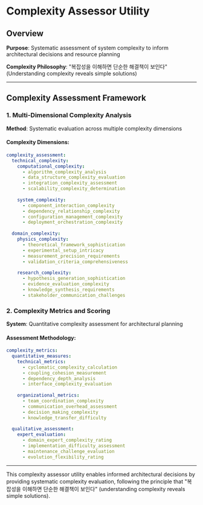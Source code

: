 # Complexity Assessor Utility

## Overview
**Purpose**: Systematic assessment of system complexity to inform architectural decisions and resource planning

**Complexity Philosophy**: "복잡성을 이해하면 단순한 해결책이 보인다" (Understanding complexity reveals simple solutions)

---

## Complexity Assessment Framework

### 1. Multi-Dimensional Complexity Analysis
**Method**: Systematic evaluation across multiple complexity dimensions

#### Complexity Dimensions:
```yaml
complexity_assessment:
  technical_complexity:
    computational_complexity:
      - algorithm_complexity_analysis
      - data_structure_complexity_evaluation
      - integration_complexity_assessment
      - scalability_complexity_determination
    
    system_complexity:
      - component_interaction_complexity
      - dependency_relationship_complexity
      - configuration_management_complexity
      - deployment_orchestration_complexity
  
  domain_complexity:
    physics_complexity:
      - theoretical_framework_sophistication
      - experimental_setup_intricacy
      - measurement_precision_requirements
      - validation_criteria_comprehensiveness
    
    research_complexity:
      - hypothesis_generation_sophistication
      - evidence_evaluation_complexity
      - knowledge_synthesis_requirements
      - stakeholder_communication_challenges
```

### 2. Complexity Metrics and Scoring
**System**: Quantitative complexity assessment for architectural planning

#### Assessment Methodology:
```yaml
complexity_metrics:
  quantitative_measures:
    technical_metrics:
      - cyclomatic_complexity_calculation
      - coupling_cohesion_measurement
      - dependency_depth_analysis
      - interface_complexity_evaluation
    
    organizational_metrics:
      - team_coordination_complexity
      - communication_overhead_assessment
      - decision_making_complexity
      - knowledge_transfer_difficulty
  
  qualitative_assessment:
    expert_evaluation:
      - domain_expert_complexity_rating
      - implementation_difficulty_assessment
      - maintenance_challenge_evaluation
      - evolution_flexibility_rating
```

---

This complexity assessor utility enables informed architectural decisions by providing systematic complexity evaluation, following the principle that "복잡성을 이해하면 단순한 해결책이 보인다" (understanding complexity reveals simple solutions).